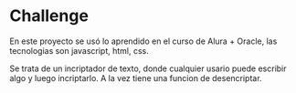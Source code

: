 # Challenge

En este proyecto se usó lo aprendido en el curso de Alura + Oracle, las tecnologias son javascript, html, css.

Se trata de un incriptador de texto, donde cualquier usario puede escribir algo y luego incriptarlo. A la vez tiene una funcion de desencriptar.
